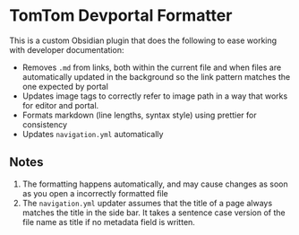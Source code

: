 # TomTom Devportal Formatter

This is a custom Obsidian plugin that does the following to ease working with developer documentation:

-   Removes `.md` from links, both within the current file and when files are automatically updated in the background so the link pattern matches the one expected by portal
-   Updates image tags to correctly refer to image path in a way that works for editor and portal.
-   Formats markdown (line lengths, syntax style) using prettier for consistency
-   Updates `navigation.yml` automatically

## Notes

1. The formatting happens automatically, and may cause changes as soon as you open a incorrectly formatted file
2. The `navigation.yml` updater assumes that the title of a page always matches the title in the side bar. It takes a sentence case version of the file name as title if no metadata field is written.
